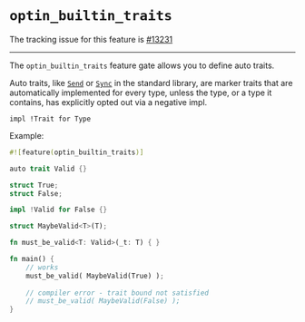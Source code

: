 # `optin_builtin_traits`

The tracking issue for this feature is [#13231] 

[#13231]: https://github.com/rust-lang/rust/issues/13231

----

The `optin_builtin_traits` feature gate allows you to define auto traits.

Auto traits, like [`Send`] or [`Sync`] in the standard library, are marker traits
that are automatically implemented for every type, unless the type, or a type it contains, 
has explicitly opted out via a negative impl. 

[`Send`]: https://doc.rust-lang.org/std/marker/trait.Send.html
[`Sync`]: https://doc.rust-lang.org/std/marker/trait.Sync.html

```rust,ignore
impl !Trait for Type
```

Example:

```rust
#![feature(optin_builtin_traits)]

auto trait Valid {}

struct True;
struct False;

impl !Valid for False {}

struct MaybeValid<T>(T);

fn must_be_valid<T: Valid>(_t: T) { }

fn main() {
    // works
    must_be_valid( MaybeValid(True) );
                
    // compiler error - trait bound not satisfied
    // must_be_valid( MaybeValid(False) );
}
```
